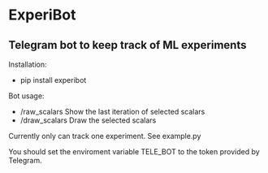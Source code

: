 # ExperiBot
## Telegram bot to keep track of ML experiments

Installation: 
- pip install experibot

Bot usage: 
- /raw_scalars Show the last iteration of selected scalars
- /draw_scalars Draw the selected scalars

Currently only can track one experiment. See example.py

You should set the enviroment variable TELE_BOT to the token provided by Telegram.